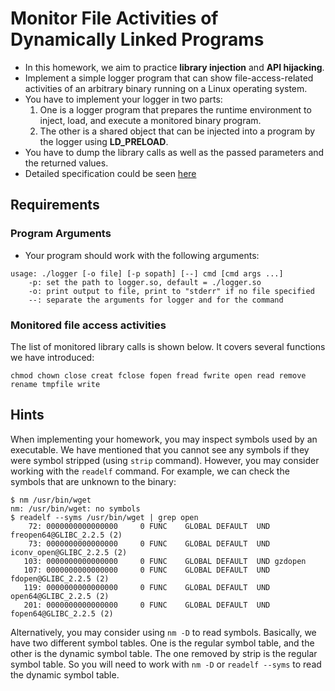 # Monitor File Activities of Dynamically Linked Programs

- In this homework, we aim to practice **library injection** and **API hijacking**. 
- Implement a simple logger program that can show file-access-related activities of an arbitrary binary running on a Linux operating system. 
- You have to implement your logger in two parts:
  1. One is a logger program that prepares the runtime environment to inject, load, and execute a monitored binary program. 
  2. The other is a shared object that can be injected into a program by the logger using **LD_PRELOAD**. 
- You have to dump the library calls as well as the passed parameters and the returned values. 
- Detailed specification could be seen [here](https://github.com/hankshyu/Advanced-Programming-in-the-UNIX-Environment/blob/main/HW2/unix_hw2.pdf)


## Requirements

### Program Arguments
- Your program should work with the following arguments:
```
usage: ./logger [-o file] [-p sopath] [--] cmd [cmd args ...]
    -p: set the path to logger.so, default = ./logger.so
    -o: print output to file, print to "stderr" if no file specified
    --: separate the arguments for logger and for the command
```



### Monitored file access activities

The list of monitored library calls is shown below. It covers several functions we have introduced:
```
chmod chown close creat fclose fopen fread fwrite open read remove rename tmpfile write
```
## Hints
When implementing your homework, you may inspect symbols used by an executable. We have mentioned that you cannot see any symbols if they were symbol stripped (using ``strip`` command). However, you may consider working with the ``readelf`` command. For example, we can check the symbols that are unknown to the binary:
```
$ nm /usr/bin/wget
nm: /usr/bin/wget: no symbols
$ readelf --syms /usr/bin/wget | grep open
    72: 0000000000000000     0 FUNC    GLOBAL DEFAULT  UND freopen64@GLIBC_2.2.5 (2)
    73: 0000000000000000     0 FUNC    GLOBAL DEFAULT  UND iconv_open@GLIBC_2.2.5 (2)
   103: 0000000000000000     0 FUNC    GLOBAL DEFAULT  UND gzdopen
   107: 0000000000000000     0 FUNC    GLOBAL DEFAULT  UND fdopen@GLIBC_2.2.5 (2)
   119: 0000000000000000     0 FUNC    GLOBAL DEFAULT  UND open64@GLIBC_2.2.5 (2)
   201: 0000000000000000     0 FUNC    GLOBAL DEFAULT  UND fopen64@GLIBC_2.2.5 (2)
```
Alternatively, you may consider using ``nm -D`` to read symbols. Basically, we have two different symbol tables. One is the regular symbol table, and the other is the dynamic symbol table. The one removed by strip is the regular symbol table. So you will need to work with ``nm -D`` or ``readelf --syms`` to read the dynamic symbol table.

